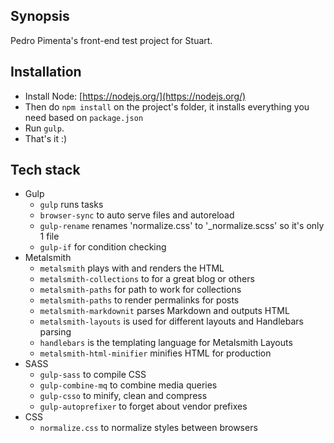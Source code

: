 ## Synopsis

Pedro Pimenta's front-end test project for Stuart.

## Installation

- Install Node: [https://nodejs.org/](https://nodejs.org/)
- Then do `npm install` on the project's folder, it installs everything you need based on `package.json`
- Run `gulp`.
- That's it :)

## Tech stack

- Gulp
  - `gulp` runs tasks
  - `browser-sync` to auto serve files and autoreload
  - `gulp-rename` renames 'normalize.css' to '_normalize.scss' so it's only 1 file
  - `gulp-if` for condition checking
- Metalsmith
  - `metalsmith` plays with and renders the HTML
  - `metalsmith-collections` to for a great blog or others
  - `metalsmith-paths` for path to work for collections
  - `metalsmith-paths` to render permalinks for posts
  - `metalsmith-markdownit` parses Markdown and outputs HTML
  - `metalsmith-layouts` is used for different layouts and Handlebars parsing
  - `handlebars` is the templating language for Metalsmith Layouts
  - `metalsmith-html-minifier` minifies HTML for production
- SASS
  - `gulp-sass` to compile CSS
  - `gulp-combine-mq` to combine media queries
  - `gulp-csso` to minify, clean and compress
  - `gulp-autoprefixer` to forget about vendor prefixes
- CSS
  - `normalize.css` to normalize styles between browsers